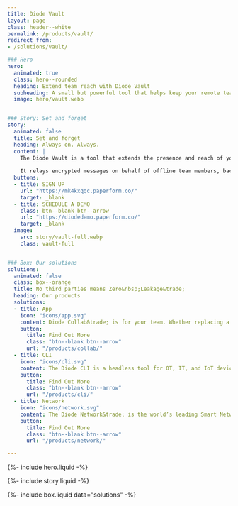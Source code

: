 ```yaml
---
title: Diode Vault
layout: page
class: header--white
permalink: /products/vault/
redirect_from:
- /solutions/vault/

### Hero
hero:
  animated: true
  class: hero--rounded
  heading: Extend team reach with Diode Vault
  subheading: A small but powerful tool that helps keep your remote teams connected
  image: hero/vault.webp


### Story: Set and forget
story:
  animated: false
  title: Set and forget
  heading: Always on. Always.
  content: |
    The Diode Vault is a tool that extends the presence and reach of your team. It can be deployed in the cloud or as a small box that plugs into power and Ethernet.  Ether way, it will extend the reach of your E2EE collaboration zones.
  
    It relays encrypted messages on behalf of offline team members, backs up files, and provides a private exit node to give your team ex-region Internet access.
  buttons:
  - title: SIGN UP
    url: "https://mk4kxqqc.paperform.co/"
    target: _blank
  - title: SCHEDULE A DEMO
    class: btn--blank btn--arrow
    url: "https://diodedemo.paperform.co/"
    target: _blank
  image:
    src: story/vault-full.webp
    class: vault-full


### Box: Our solutions
solutions:
  animated: false
  class: box--orange
  title: No third parties means Zero&nbsp;Leakage&trade;
  heading: Our products
  solutions:
  - title: App
    icon: "icons/app.svg"
    content: Diode Collab&trade; is for your team. Whether replacing a leaky chat app, sharing files E2EE, securing a server dashboard, or deploying advanced OT assets, our app unlocks the power of Diode for people.
    button:
      title: Find Out More
      class: "btn--blank btn--arrow"
      url: "/products/collab/"
  - title: CLI
    icon: "icons/cli.svg"
    content: The Diode CLI is a headless tool for OT, IT, and IoT devices. It can be used stand-alone to secure autonomous systems, and/or in concert with team members using Diode Collab.
    button:
      title: Find Out More
      class: "btn--blank btn--arrow"
      url: "/products/cli/"
  - title: Network
    icon: "icons/network.svg"
    content: The Diode Network&trade; is the world’s leading Smart Network - a new generation of zero trust software defined networks based on hardened blockchain technology. Think ad hoc E2EE perimeters.
    button:
      title: Find Out More
      class: "btn--blank btn--arrow"
      url: "/products/network/"

---
```


{%- include hero.liquid -%}

{%- include story.liquid -%}

{%- include box.liquid data="solutions" -%}
